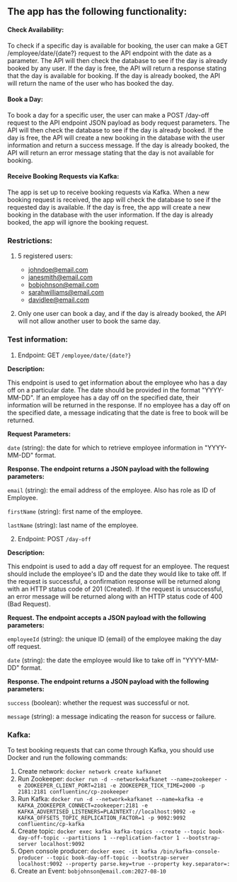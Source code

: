 ## The app has the following functionality:

#### Check Availability:
To check if a specific day is available for booking, the user can make a GET /employee/date/{date?} request to the API endpoint with the date as a parameter. 
The API will then check the database to see if the day is already booked by any user. If the day is free, the API will return a response stating that the day is available for booking. 
If the day is already booked, the API will return the name of the user who has booked the day.

#### Book a Day:
To book a day for a specific user, the user can make a POST /day-off request to the API endpoint JSON payload as body request parameters. The API will then check the database to see if the day is already booked. 
If the day is free, the API will create a new booking in the database with the user information and return a success message. 
If the day is already booked, the API will return an error message stating that the day is not available for booking.

#### Receive Booking Requests via Kafka:
The app is set up to receive booking requests via Kafka. When a new booking request is received, the app will check the database to see if the requested day is available. 
If the day is free, the app will create a new booking in the database with the user information. 
If the day is already booked, the app will ignore the booking request.

### Restrictions:

1) 5 registered users:
    - johndoe@email.com
    - janesmith@email.com
    - bobjohnson@email.com
    - sarahwilliams@email.com
    - davidlee@email.com


2) Only one user can book a day, and if the day is already booked, the API will not allow another user to book the same day.

### Test information:

1) Endpoint: GET `/employee/date/{date?}`

**Description:**

This endpoint is used to get information about the employee who has a day off on a particular date. The date should be provided in the format "YYYY-MM-DD".
If an employee has a day off on the specified date, their information will be returned in the response.
If no employee has a day off on the specified date, a message indicating that the date is free to book will be returned.

**Request Parameters:**

`date` (string): the date for which to retrieve employee information in "YYYY-MM-DD" format.

**Response. The endpoint returns a JSON payload with the following parameters:**

`email` (string): the email address of the employee. Also has role as ID of Employee.

`firstName` (string): first name of the employee.

`lastName` (string): last name of the employee.

2) Endpoint: POST `/day-off`

**Description:**

This endpoint is used to add a day off request for an employee. The request should include the employee's ID and the date they would like to take off. 
If the request is successful, a confirmation response will be returned along with an HTTP status code of 201 (Created). 
If the request is unsuccessful, an error message will be returned along with an HTTP status code of 400 (Bad Request).

**Request. The endpoint accepts a JSON payload with the following parameters:**

`employeeId` (string): the unique ID (email) of the employee making the day off request.

`date` (string): the date the employee would like to take off in "YYYY-MM-DD" format.

**Response. The endpoint returns a JSON payload with the following parameters:**

`success` (boolean): whether the request was successful or not.

`message` (string): a message indicating the reason for success or failure.

### Kafka:

To test booking requests that can come through Kafka, you should use Docker and run the following commands:
1) Create network: `docker network create kafkanet`
2) Run Zookeeper: `docker run -d --network=kafkanet --name=zookeeper -e ZOOKEEPER_CLIENT_PORT=2181 -e ZOOKEEPER_TICK_TIME=2000 -p 2181:2181 confluentinc/cp-zookeeper`
3) Run Kafka: `docker run -d --network=kafkanet --name=kafka -e KAFKA_ZOOKEEPER_CONNECT=zookeeper:2181 -e KAFKA_ADVERTISED_LISTENERS=PLAINTEXT://localhost:9092 -e KAFKA_OFFSETS_TOPIC_REPLICATION_FACTOR=1 -p 9092:9092 confluentinc/cp-kafka`
4) Create topic: `docker exec kafka kafka-topics --create --topic book-day-off-topic --partitions 1 --replication-factor 1 --bootstrap-server localhost:9092`
5) Open console producer: `docker exec -it kafka /bin/kafka-console-producer --topic book-day-off-topic --bootstrap-server localhost:9092 --property parse.key=true --property key.separator=:`
6) Create an Event: `bobjohnson@email.com:2027-08-10` 